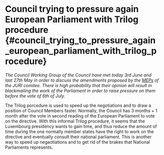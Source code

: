# Council trying to pressure again European Parliament with Trilog procedure {#council_trying_to_pressure_again_european_parliament_with_trilog_procedure}

*The Council Working Group of the Council have met today 3rd June and
last 27th May in order to discuss the amendments proposed by the
[MEPs](MEPs "wikilink") of the JURI comitee. There is high probability
that their opinion will result in blackmailing the work of the
Parliament in order to raise pressure on them before the vote of 6th of
July.*

The Trilog porcedure is used to speed up the negotiations and to draw a
position of Council Members faster. Normally, the Council has 3 months +
1 month after the vote in second reading of the European Parliament to
vote on the directive. With this informal Trilog procedure, it seems
that the Luxembourg presidency wants to gain time, and thus reduce the
amount of time during the one normally member states have the right to
work on the directive and eventually consult their national parliament.
This is another way to speed up negaotiations and to get rid of the
brakes that National Parliaments represents.
